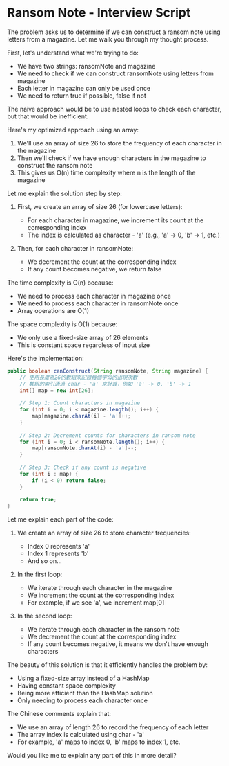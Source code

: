 # Ransom Note - Interview Script

The problem asks us to determine if we can construct a ransom note using letters from a magazine. Let me walk you through my thought process.

First, let's understand what we're trying to do:
- We have two strings: ransomNote and magazine
- We need to check if we can construct ransomNote using letters from magazine
- Each letter in magazine can only be used once
- We need to return true if possible, false if not

The naive approach would be to use nested loops to check each character, but that would be inefficient.

Here's my optimized approach using an array:

1. We'll use an array of size 26 to store the frequency of each character in the magazine
2. Then we'll check if we have enough characters in the magazine to construct the ransom note
3. This gives us O(n) time complexity where n is the length of the magazine

Let me explain the solution step by step:

1. First, we create an array of size 26 (for lowercase letters):
   - For each character in magazine, we increment its count at the corresponding index
   - The index is calculated as character - 'a' (e.g., 'a' -> 0, 'b' -> 1, etc.)

2. Then, for each character in ransomNote:
   - We decrement the count at the corresponding index
   - If any count becomes negative, we return false

The time complexity is O(n) because:
- We need to process each character in magazine once
- We need to process each character in ransomNote once
- Array operations are O(1)

The space complexity is O(1) because:
- We only use a fixed-size array of 26 elements
- This is constant space regardless of input size

Here's the implementation:

```java
public boolean canConstruct(String ransomNote, String magazine) {
    // 使用長度為26的數組來記錄每個字母的出現次數
    // 數組的索引通過 char - 'a' 來計算，例如 'a' -> 0, 'b' -> 1
    int[] map = new int[26];
    
    // Step 1: Count characters in magazine
    for (int i = 0; i < magazine.length(); i++) {
        map[magazine.charAt(i) - 'a']++;
    }
    
    // Step 2: Decrement counts for characters in ransom note
    for (int i = 0; i < ransomNote.length(); i++) {
        map[ransomNote.charAt(i) - 'a']--;
    }
    
    // Step 3: Check if any count is negative
    for (int i : map) {
        if (i < 0) return false;
    }
    
    return true;
}
```

Let me explain each part of the code:

1. We create an array of size 26 to store character frequencies:
   - Index 0 represents 'a'
   - Index 1 represents 'b'
   - And so on...

2. In the first loop:
   - We iterate through each character in the magazine
   - We increment the count at the corresponding index
   - For example, if we see 'a', we increment map[0]

3. In the second loop:
   - We iterate through each character in the ransom note
   - We decrement the count at the corresponding index
   - If any count becomes negative, it means we don't have enough characters

The beauty of this solution is that it efficiently handles the problem by:
- Using a fixed-size array instead of a HashMap
- Having constant space complexity
- Being more efficient than the HashMap solution
- Only needing to process each character once

The Chinese comments explain that:
- We use an array of length 26 to record the frequency of each letter
- The array index is calculated using char - 'a'
- For example, 'a' maps to index 0, 'b' maps to index 1, etc.

Would you like me to explain any part of this in more detail?
